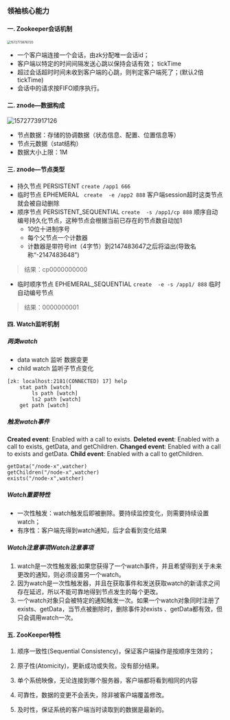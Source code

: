 ### 领袖核心能力

#### 一. Zookeeper会话机制
<img src="D:\doc\blog\images\study\zookeeper\1572773876720.png" alt="1572773876720" style="zoom:50%;" />

* 一个客户端连接一个会话，由zk分配唯一会话id；
* 客户端以特定的时间间隔发送心跳以保持会话有效； tickTime
* 超过会话超时时间未收到客户端的心跳，则判定客户端死了；(默认2倍tickTime)
* 会话中的请求按FIFO顺序执行。

#### 二. znode—数据构成
![1572773917126](D:\doc\blog\images\study\zookeeper\1572773917126.png)
* 节点数据：存储的协调数据（状态信息、配置、位置信息等）
* 节点元数据（stat结构）
* 数据大小上限：1M

#### 三. znode—节点类型
- 持久节点 PERSISTENT ```create /app1 666```
- 临时节点 EPHEMERAL ```  create  -e /app2 888 ```
    客户端session超时这类节点就会被自动删除
- 顺序节点 PERSISTENT_SEQUENTIAL ``` create  -s /app1/cp 888 ```
  顺序自动编号持久化节点，这种节点会根据当前已存在的节点数自动加1
    - 10位十进制序号
    - 每个父节点一个计数器
    - 计数器是带符号int（4字节）到2147483647之后将溢出(导致名称“<path>-2147483648”)

> 结果：cp0000000000

- 临时顺序节点 EPHEMERAL_SEQUENTIAL ``` create  -e -s /app1/ 888 ```
    临时自动编号节点
> 结果：0000000001

#### 四. Watch监听机制
##### 两类watch
- data watch  监听 数据变更
- child watch  监听子节点变化

```
[zk: localhost:2181(CONNECTED) 17] help
    stat path [watch]
        ls path [watch]
        ls2 path [watch]
    get path [watch]
```

##### 触发watch事件

**Created event**: 
    Enabled with a call to exists.
**Deleted event**:
    Enabled with a call to exists, getData, and getChildren.
**Changed event**: 
    Enabled with a call to exists and getData.
**Child event**: 
    Enabled with a call to getChildren.
    
```
getData("/node-x",watcher)
getChildren("/node-x",watcher)
exists("/node-x",watcher)
```
##### Watch重要特性
- 一次性触发：watch触发后即被删除。要持续监控变化，则需要持续设置watch；
- 有序性：客户端先得到watch通知，后才会看到变化结果


##### Watch注意事项Watch注意事项

1. watch是一次性触发器;如果您获得了一个watch事件，并且希望得到关于未来更改的通知，则必须设置另一个watch。
2. 因为watch是一次性触发器，并且在获取事件和发送获取watch的新请求之间存在延迟，所以不能可靠地得到节点发生的每个更改。
3. 一个watch对象只会被特定的通知触发一次。如果一个watch对象同时注册了exists、getData，当节点被删除时，删除事件对exists 、getData都有效，但只会调用watch一次。

#### 五. ZooKeeper特性

1. 顺序一致性(Sequential Consistency)，保证客户端操作是按顺序生效的；

3. 原子性(Atomicity)，更新成功或失败。没有部分结果。 

5. 单个系统映像，无论连接到哪个服务器，客户端都将看到相同的内容

7. 可靠性，数据的变更不会丢失，除非被客户端覆盖修改。

9. 及时性，保证系统的客户端当时读取到的数据是最新的。